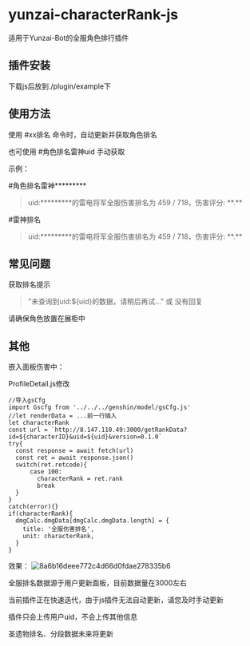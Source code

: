 # yunzai-characterRank-js

适用于Yunzai-Bot的全服角色排行插件

## 插件安装

下载js后放到./plugin/example下

## 使用方法

使用 #xx排名 命令时，自动更新并获取角色排名

也可使用 #角色排名雷神uid 手动获取

示例：

#角色排名雷神\*\*\*\*\*\*\*\*\*

> uid:\*\*\*\*\*\*\*\*\*的雷电将军全服伤害排名为 459 / 718，伤害评分: \*\*.\*\*

#雷神排名

> uid:\*\*\*\*\*\*\*\*\*的雷电将军全服伤害排名为 459 / 718，伤害评分: \*\*.\*\*

## 常见问题

获取排名提示 
> "未查询到uid:${uid}的数据，请稍后再试..." 或 没有回复

请确保角色放置在展柜中

## 其他

嵌入面板伤害中：

ProfileDetail.js修改
```
//导入gsCfg
import Gscfg from '../../../genshin/model/gsCfg.js'
//let renderData = ...前一行插入
let characterRank
const url = `http://8.147.110.49:3000/getRankData?id=${characterID}&uid=${uid}&version=0.1.0`
try{
  const response = await fetch(url)
  const ret = await response.json()
  switch(ret.retcode){
      case 100:
        characterRank = ret.rank
        break
  }
}
catch(error){}
if(characterRank){
  dmgCalc.dmgData[dmgCalc.dmgData.length] = {
    title: '全服伤害排名',
    unit: characterRank,
  }
}
```
效果：
![8a6b16deee772c4d66d0fdae278335b6](https://github.com/NotIvny/yunzai-characterRank-js/assets/125482125/68b37c47-4642-4e86-a9c0-fb55498646c7)


全服排名数据源于用户更新面板，目前数据量在3000左右

当前插件正在快速迭代，由于js插件无法自动更新，请您及时手动更新

插件只会上传用户uid，不会上传其他信息

圣遗物排名、分段数据未来将更新

